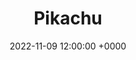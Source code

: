 ---
layout: post
title: "Pikachu"
img: pikachu/pikachu-cover.png
date: 2022-11-09 12:00:00 +0000
description: Description
tag: [Comic]
comic:
    - pikachu/pikachu-1.png
    - pikachu/pikachu-2.png
    - pikachu/pikachu-3.png
    - pikachu/pikachu-4.png
    - pikachu/pikachu-5.png
    - pikachu/pikachu-6.png
---
